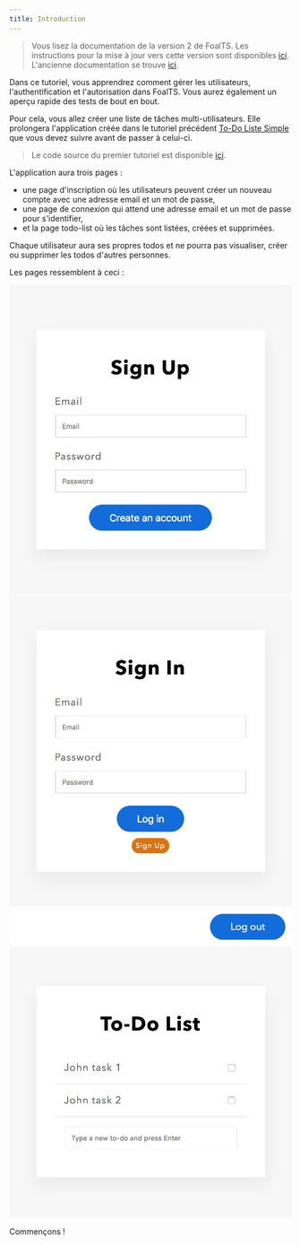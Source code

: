 ```yaml
---
title: Introduction
---
```


> Vous lisez la documentation de la version 2 de FoalTS. Les instructions pour la mise à jour vers cette version sont disponibles [ici](../../upgrade-to-v2/README.md). L'ancienne documentation se trouve [ici](https://github.com/FoalTS/foal/tree/v1.x/docs).

Dans ce tutoriel, vous apprendrez comment gérer les utilisateurs, l'authentification et l'autorisation dans FoalTS. Vous aurez également un aperçu rapide des tests de bout en bout.

Pour cela, vous allez créer une liste de tâches multi-utilisateurs. Elle prolongera l'application créée dans le tutoriel précédent [To-Do Liste Simple](../simple-todo-list/1-installation.md) que vous devez suivre avant de passer à celui-ci.

> Le code source du premier tutoriel est disponible [ici](https://foalts.org/simple-todo-list-source-code-v2.zip).

L'application aura trois pages :
- une page d'inscription où les utilisateurs peuvent créer un nouveau compte avec une adresse email et un mot de passe,
- une page de connexion qui attend une adresse email et un mot de passe pour s'identifier,
- et la page todo-list où les tâches sont listées, créées et supprimées.

Chaque utilisateur aura ses propres todos et ne pourra pas visualiser, créer ou supprimer les todos d'autres personnes.

Les pages ressemblent à ceci :

![Sign up page](./signup.png)
![Login page](./signin.png)
![To-do list page](./todo-list.png)

Commençons !